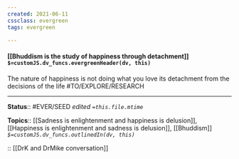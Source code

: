 ```yaml
---
created: 2021-06-11
cssclass: evergreen
tags: evergreen

---
```


#### [[Bhuddism is the study of happiness through detachment]] `$=customJS.dv_funcs.evergreenHeader(dv, this)`

The nature of happiness is not doing what you love its detachment from the decisions of the life
#TO/EXPLORE/RESEARCH 

---

**Status**:: #EVER/SEED 
*edited `=this.file.mtime`*

**Topics**:: [[Sadness is enlightenment and happiness is delusion]], [[Happiness is enlightenment and sadness is delusion]], [[Bhuddism]]
*`$=customJS.dv_funcs.outlinedIn(dv, this)`*

:: [[DrK and DrMike conversation]]